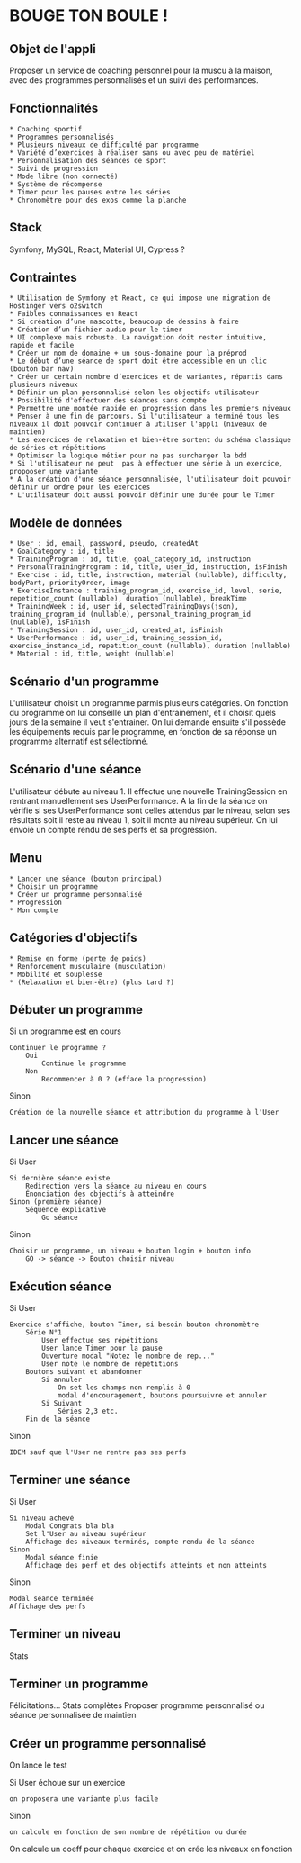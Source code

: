 # BOUGE TON BOULE !

## Objet de l'appli
Proposer un service de coaching personnel pour la muscu à la maison, avec des programmes personnalisés et un suivi des performances.

## Fonctionnalités
    * Coaching sportif
    * Programmes personnalisés
    * Plusieurs niveaux de difficulté par programme
    * Variété d’exercices à réaliser sans ou avec peu de matériel
    * Personnalisation des séances de sport
    * Suivi de progression
    * Mode libre (non connecté)
    * Système de récompense
    * Timer pour les pauses entre les séries
    * Chronomètre pour des exos comme la planche

## Stack
Symfony, MySQL, React, Material UI, Cypress ?

## Contraintes
    * Utilisation de Symfony et React, ce qui impose une migration de Hostinger vers o2switch
    * Faibles connaissances en React
    * Si création d’une mascotte, beaucoup de dessins à faire
    * Création d’un fichier audio pour le timer
    * UI complexe mais robuste. La navigation doit rester intuitive, rapide et facile
    * Créer un nom de domaine + un sous-domaine pour la préprod
    * Le début d’une séance de sport doit être accessible en un clic (bouton bar nav)
    * Créer un certain nombre d’exercices et de variantes, répartis dans plusieurs niveaux
    * Définir un plan personnalisé selon les objectifs utilisateur
    * Possibilité d'effectuer des séances sans compte
    * Permettre une montée rapide en progression dans les premiers niveaux
    * Penser à une fin de parcours. Si l'utilisateur a terminé tous les niveaux il doit pouvoir continuer à utiliser l'appli (niveaux de maintien)
    * Les exercices de relaxation et bien-être sortent du schéma classique de séries et répétitions
    * Optimiser la logique métier pour ne pas surcharger la bdd
    * Si l'utilisateur ne peut  pas à effectuer une série à un exercice, propooser une variante
    * A la création d'une séance personnalisée, l'utilisateur doit pouvoir définir un ordre pour les exercices
    * L'utilisateur doit aussi pouvoir définir une durée pour le Timer

    
## Modèle de données
    * User : id, email, password, pseudo, createdAt
    * GoalCategory : id, title
    * TrainingProgram : id, title, goal_category_id, instruction
    * PersonalTrainingProgram : id, title, user_id, instruction, isFinish
    * Exercise : id, title, instruction, material (nullable), difficulty, bodyPart, priorityOrder, image
    * ExerciseInstance : training_program_id, exercise_id, level, serie, repetition_count (nullable), duration (nullable), breakTime
    * TrainingWeek : id, user_id, selectedTrainingDays(json), training_program_id (nullable), personal_training_program_id (nullable), isFinish
    * TrainingSession : id, user_id, created_at, isFinish
    * UserPerformance : id, user_id, training_session_id, exercise_instance_id, repetition_count (nullable), duration (nullable)
    * Material : id, title, weight (nullable)

## Scénario d'un programme
L'utilisateur choisit un programme parmis plusieurs catégories. On fonction du programme on lui conseille un plan d'entrainement, et il choisit quels jours de la semaine il veut s'entrainer. On lui demande ensuite s'il possède les équipements requis par le programme, en fonction de sa réponse un programme alternatif est sélectionné. 

## Scénario d'une séance
L'utilisateur débute au niveau 1. Il effectue une nouvelle TrainingSession en rentrant manuellement ses UserPerformance. A la fin de la séance on vérifie si ses UserPerformance sont celles attendus par le niveau, selon ses résultats soit il reste au niveau 1, soit il monte au niveau supérieur. On lui envoie un compte rendu de ses perfs et sa progression.

## Menu
    * Lancer une séance (bouton principal)
    * Choisir un programme
    * Créer un programme personnalisé
    * Progression
    * Mon compte 

## Catégories d'objectifs
    * Remise en forme (perte de poids)
    * Renforcement musculaire (musculation)
    * Mobilité et souplesse
    * (Relaxation et bien-être) (plus tard ?)

## Débuter un programme
Si un programme est en cours

    Continuer le programme ? 
        Oui
            Continue le programme
        Non
            Recommencer à 0 ? (efface la progression)

Sinon

    Création de la nouvelle séance et attribution du programme à l'User

## Lancer une séance
Si User

    Si dernière séance existe
        Redirection vers la séance au niveau en cours
        Énonciation des objectifs à atteindre
    Sinon (première séance)
        Séquence explicative
            Go séance
Sinon

    Choisir un programme, un niveau + bouton login + bouton info
        GO -> séance -> Bouton choisir niveau

## Exécution séance
Si User

    Exercice s'affiche, bouton Timer, si besoin bouton chronomètre
        Série N°1
            User effectue ses répétitions
            User lance Timer pour la pause
            Ouverture modal "Notez le nombre de rep..."
            User note le nombre de répétitions
        Boutons suivant et abandonner
            Si annuler
                On set les champs non remplis à 0
                modal d'encouragement, boutons poursuivre et annuler
            Si Suivant
                Séries 2,3 etc.
        Fin de la séance

Sinon

    IDEM sauf que l'User ne rentre pas ses perfs

## Terminer une séance 
Si User

    Si niveau achevé
        Modal Congrats bla bla
        Set l'User au niveau supérieur
        Affichage des niveaux terminés, compte rendu de la séance
    Sinon
        Modal séance finie
        Affichage des perf et des objectifs atteints et non atteints

Sinon

    Modal séance terminée
    Affichage des perfs

## Terminer un niveau
Stats

## Terminer un programme
Félicitations...
Stats complètes
Proposer programme personnalisé ou séance personnalisée de maintien 

## Créer un programme personnalisé
On lance le test

Si User échoue sur un exercice

    on proposera une variante plus facile

Sinon

    on calcule en fonction de son nombre de répétition ou durée

On calcule un coeff pour chaque exercice et on crée les niveaux en fonction


